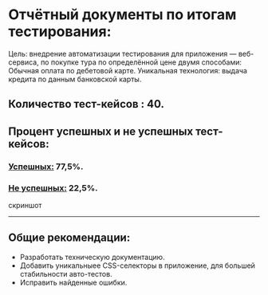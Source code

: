 # Отчётный документы по итогам тестирования:

Цель: внедрение автоматизации тестирования для приложения — веб-сервиса, по покупке тура по определённой цене двумя способами:
Обычная оплата по дебетовой карте.
Уникальная технология: выдача кредита по данным банковской карты.

## Количество тест-кейсов : 40.
## Процент успешных и не успешных тест-кейсов:

### <u>Успешных:</u> 77,5%.
### <u>Не успешных:</u> 22,5%.

скриншот

------
## Общие рекомендации:

<ul> 
<li> Разработать техническую документацию.
<li> Добавить уникальныее CSS-селекторы в приложение, для большей стабильности авто-тестов.
<li> Исправить найденные ошибки.
</ul>